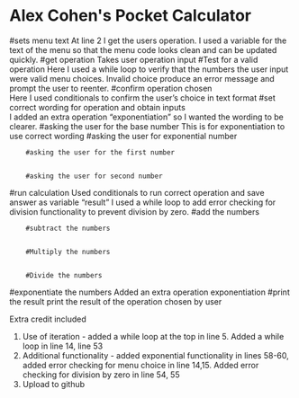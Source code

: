 # **Alex Cohen's Pocket Calculator**
#sets menu text
        At line 2 I get the users operation. I used a variable for the text of the menu so that the menu code looks clean and can be updated quickly.
#get operation
        Takes user operation input
#Test for a valid operation
        Here I used a while loop to verify that the numbers the user input were valid menu choices. Invalid choice produce an error message and prompt the user to reenter. 
#confirm operation chosen    
        Here I used conditionals to confirm the user’s choice in text format
#set correct wording for operation and obtain inputs    
        I added an extra operation “exponentiation” so I wanted the wording to be clearer.
        #asking the user for the base number
                This is for exponentiation to use correct wording
        #asking the user for exponential number


        #asking the user for the first number


        #asking the user for second number


#run calculation
        Used conditionals to run correct operation and save answer as variable “result”
        I used a while loop to add error checking for division functionality to prevent division by zero.
        #add the numbers 


        #subtract the numbers


        #Multiply the numbers


        #Divide the numbers


#exponentiate the numbers
        Added an extra operation exponentiation
#print the result
print the result of the operation chosen by user


Extra credit included
1. Use of iteration - added a while loop at the top in line 5. Added a while loop in line 14, line 53
2. Additional functionality - added exponential functionality in lines 58-60, added error checking for menu choice in line 14,15. Added error checking for division by zero in line 54, 55
3. Upload to github